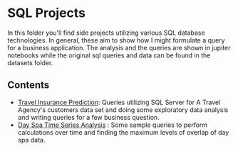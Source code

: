 # SQL Projects
In this folder you'll find side projects utilizing various SQL database technologies. 
In general, these aim to show how I might formulate a query for a business application.
The analysis and the queries are shown in jupiter notebooks while the original sql queries and data can be found in the datasets folder. 

## Contents
- [Travel Insurance Prediction](https://htmlpreview.github.io/?https://github.com/plnh/Data-Analyst_Portfolio/blob/main/SQL/Travel%20Insurance%20Prediction.html): Queries utilizing SQL Server for A Travel Agency's customers data set and doing some exploratory data analysis and writing queries for a few business question.
- [Day Spa Time Series Analysis](https://htmlpreview.github.io/?https://github.com/plnh/Data-Analyst_Portfolio/blob/main/SQL/Day%20Spa%20Time%20Series%20Analysis.html) : Some sample queries to perform calculations over time and finding the maximum levels of overlap of day spa data.
